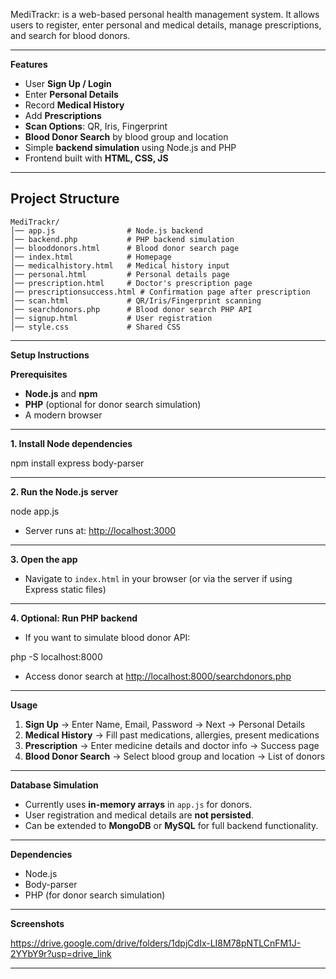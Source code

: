 
MediTrackr: is a web-based personal health management system. It allows users to register, enter personal and medical details, manage prescriptions, and search for blood donors.

---

 **Features**

* User **Sign Up / Login**
* Enter **Personal Details**
* Record **Medical History**
* Add **Prescriptions**
* **Scan Options**: QR, Iris, Fingerprint
* **Blood Donor Search** by blood group and location
* Simple **backend simulation** using Node.js and PHP
* Frontend built with **HTML, CSS, JS**

---

## **Project Structure**

```
MediTrackr/
│── app.js                # Node.js backend
│── backend.php           # PHP backend simulation
│── blooddonors.html      # Blood donor search page
│── index.html            # Homepage
│── medicalhistory.html   # Medical history input
│── personal.html         # Personal details page
│── prescription.html     # Doctor's prescription page
│── prescriptionsuccess.html # Confirmation page after prescription
│── scan.html             # QR/Iris/Fingerprint scanning
│── searchdonors.php      # Blood donor search PHP API
│── signup.html           # User registration
│── style.css             # Shared CSS
```

---

 **Setup Instructions**

**Prerequisites**

* **Node.js** and **npm**
* **PHP** (optional for donor search simulation)
* A modern browser

---

**1. Install Node dependencies**


npm install express body-parser


---

 **2. Run the Node.js server**

node app.js

* Server runs at: [http://localhost:3000](http://localhost:3000)

---

 **3. Open the app**

* Navigate to `index.html` in your browser (or via the server if using Express static files)

---

 **4. Optional: Run PHP backend**

* If you want to simulate blood donor API:

php -S localhost:8000


* Access donor search at [http://localhost:8000/searchdonors.php](http://localhost:8000/searchdonors.php)

---

 **Usage**

1. **Sign Up** → Enter Name, Email, Password → Next → Personal Details
2. **Medical History** → Fill past medications, allergies, present medications
3. **Prescription** → Enter medicine details and doctor info → Success page
4. **Blood Donor Search** → Select blood group and location → List of donors

---

 **Database Simulation**

* Currently uses **in-memory arrays** in `app.js` for donors.
* User registration and medical details are **not persisted**.
* Can be extended to **MongoDB** or **MySQL** for full backend functionality.

---

 **Dependencies**

* Node.js
* Body-parser
* PHP (for donor search simulation)

---

 **Screenshots**

https://drive.google.com/drive/folders/1dpjCdIx-LI8M78pNTLCnFM1J-2YYbY9r?usp=drive_link

---


